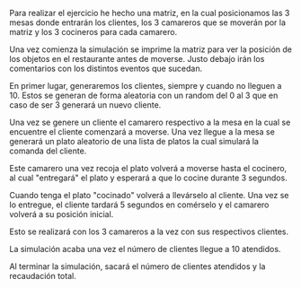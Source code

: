 Para realizar el ejercicio he hecho una matriz, en la cual posicionamos las 3 mesas donde entrarán los clientes, los 3 camareros que se moverán por la matriz y los 3 cocineros para cada camarero.

Una vez comienza la simulación se imprime la matriz para ver la posición de los objetos en el restaurante antes de moverse. Justo debajo irán los comentarios con los distintos eventos que sucedan.

En primer lugar, generaremos los clientes, siempre y cuando no lleguen a 10. Estos se generan de forma aleatoria con un random del 0 al 3 que en caso de ser 3 generará un nuevo cliente.

Una vez se genere un cliente el camarero respectivo a la mesa en la cual se encuentre el cliente comenzará a moverse. Una vez llegue a la mesa se generará un plato aleatorio de una lista de platos la cual simulará la comanda del cliente.

Este camarero una vez recoja el plato volverá a moverse hasta el cocinero, al cual "entregará" el plato y esperará a que lo cocine durante 3 segundos.

Cuando tenga el plato "cocinado" volverá a llevárselo al cliente. Una vez se lo entregue, el cliente tardará 5 segundos en comérselo y el camarero volverá a su posición inicial.

Esto se realizará con los 3 camareros a la vez con sus respectivos clientes.

La simulación acaba una vez el número de clientes llegue a 10 atendidos.

Al terminar la simulación, sacará el número de clientes atendidos y la recaudación total.